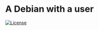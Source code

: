 # A Debian with a user

[![License](https://img.shields.io/badge/License-BSD%203--Clause-blue.svg)](LICENSE.md)
